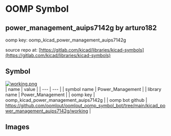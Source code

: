 # OOMP Symbol  
## power_management_auips7142g  by arturo182  
  
oomp key: oomp_kicad_power_management_auips7142g  
  
source repo at: [https://gitlab.com/kicad/libraries/kicad-symbols](https://gitlab.com/kicad/libraries/kicad-symbols)  
## Symbol  
  
[![working.png](working_600.png)](working.png)  
| name | value | 
| --- | --- | 
| symbol name | Power_Management | 
| library name | Power_Management | 
| oomp key | oomp_kicad_power_management_auips7142g | 
| oomp bot github | https://github.com/oomlout/oomlout_oomp_symbol_bot/tree/main/kicad_power_management_auips7142g/working | 
## Images  
